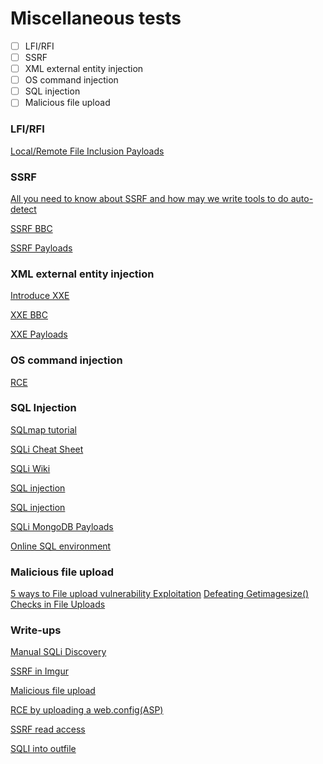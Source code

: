 # Miscellaneous tests

- [ ] LFI/RFI
- [ ] SSRF
- [ ] XML external entity injection
- [ ] OS command injection
- [ ] SQL injection
- [ ] Malicious file upload

### LFI/RFI
[Local/Remote File Inclusion Payloads](https://github.com/swisskyrepo/PayloadsAllTheThings/tree/8209d32bafaa679793e5249ad7ac8cfae8f33011/File%20Inclusion%20-%20Path%20Traversal)


### SSRF
[All you need to know about SSRF and how may we write tools to do auto-detect](https://medium.com/bugbountywriteup/the-design-and-implementation-of-ssrf-attack-framework-550e9fda16ea)

[SSRF BBC](https://github.com/EdOverflow/bugbounty-cheatsheet/blob/4d91e9681a70f93b84c6c03d4187a6f025d082ec/cheatsheets/ssrf.md)

[SSRF Payloads](https://github.com/swisskyrepo/PayloadsAllTheThings/tree/8209d32bafaa679793e5249ad7ac8cfae8f33011/SSRF%20injection)

### XML external entity injection
[Introduce XXE](https://securityonline.info/introduce-xml-entity-injection-vulnerability/?utm_source=ReviveOldPost&utm_medium=social&utm_campaign=ReviveOldPost)

[XXE BBC](https://github.com/EdOverflow/bugbounty-cheatsheet/blob/4d91e9681a70f93b84c6c03d4187a6f025d082ec/cheatsheets/xxe.md)

[XXE Payloads](https://github.com/swisskyrepo/PayloadsAllTheThings/tree/8209d32bafaa679793e5249ad7ac8cfae8f33011/XXE%20injections)


### OS command injection
[RCE](https://github.com/EdOverflow/bugbounty-cheatsheet/blob/4d91e9681a70f93b84c6c03d4187a6f025d082ec/cheatsheets/rce.md)


### SQL Injection
[SQLmap tutorial](http://www.sqlinjection.net/sqlmap/tutorial/)

[SQLi Cheat Sheet](https://www.netsparker.com/blog/web-security/sql-injection-cheat-sheet/)

[SQLi Wiki](https://sqlwiki.netspi.com/)

[SQL injection](https://github.com/swisskyrepo/PayloadsAllTheThings/tree/8209d32bafaa679793e5249ad7ac8cfae8f33011/SQL%20injection)

[SQL injection](https://github.com/EdOverflow/bugbounty-cheatsheet/blob/4d91e9681a70f93b84c6c03d4187a6f025d082ec/cheatsheets/sqli.md)

[SQLi MongoDB Payloads](https://github.com/swisskyrepo/PayloadsAllTheThings/tree/8209d32bafaa679793e5249ad7ac8cfae8f33011/NoSQL%20injection)

[Online SQL environment](http://sqlzoo.net/)

### Malicious file upload
[5 ways to File upload vulnerability Exploitation](http://www.hackingarticles.in/5-ways-file-upload-vulnerability-exploitation/0)
[Defeating Getimagesize() Checks in File Uploads](https://youtu.be/UzLEcaGewgg)


### Write-ups
[Manual SQLi Discovery](https://gerbenjavado.com/manual-sql-injection-discovery-tips/)

[SSRF in Imgur](https://hackerone.com/reports/115748)

[Malicious file upload](https://infosecaddicts.com/file-upload-vulnerability/)

[RCE by uploading a web.config(ASP)](https://poc-server.com/blog/2018/05/22/rce-by-uploading-a-web-config/)

[SSRF read access](https://www.shawarkhan.com/2018/05/getting-read-access-on-edmodo.html?m=1)

[SQLI into outfile](https://medium.com/bugbountywriteup/sql-injection-with-load-file-and-into-outfile-c62f7d92c4e2)
